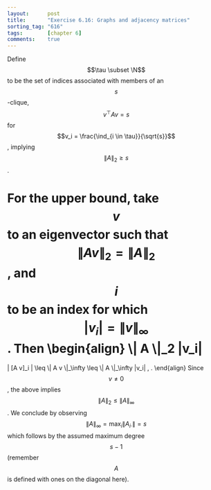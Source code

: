 ```yaml
---
layout:      post
title:       "Exercise 6.16: Graphs and adjacency matrices"
sorting_tag: "616"
tags:        [chapter 6]
comments:    true
---
```


Define $$\tau \subset \N$$ to be the set of indices associated with members
of an $$s$$-clique, $$v^\top A v = s$$ for
$$v_i = \frac{\ind_{i \in \tau}}{\sqrt{s}}$$, implying $$\|A\|_2 \geq s$$.

For the upper bound, take $$v$$ to an eigenvector such that
$$\| A v \|_2 = \| A \|_2$$, and $$i$$ to be an index for
which $$|v_i| = \| v \|_\infty$$. Then
\begin{align}
  \\| A \\|\_2 |v\_i|
  =
  | [A v]\_i |
  \leq
  \\| A v \\|\_\infty
  \leq
  \\| A \\|\_\infty |v\_i|
  \, .
\end{align}
Since $$v \neq 0$$, the above implies $$\| A \|_2 \leq \| A \|_\infty$$.
We conclude by observing $$\| A \|_\infty = \max_i \| A_{i \cdot} \| = s$$
which follows by the assumed maximum degree $$s - 1$$ (remember $$A$$ is
defined with ones on the diagonal here). 
